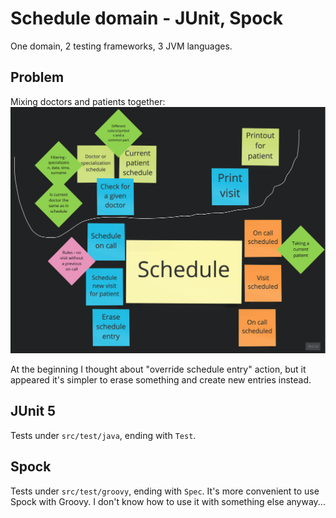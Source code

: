 # Schedule domain - JUnit, Spock
One domain, 2 testing frameworks, 3 JVM languages.

## Problem
Mixing doctors and patients together:
[![EventStorming session](./schedule.png)](./schedule.png)

At the beginning I thought about "override schedule entry" action, but it appeared it's simpler to erase something and create new entries instead.

## JUnit 5
Tests under `src/test/java`, ending with `Test`.

## Spock
Tests under `src/test/groovy`, ending with `Spec`. It's more convenient to use Spock with Groovy. I don't know how to use it with something else anyway...